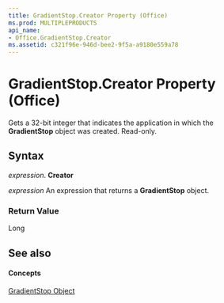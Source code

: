 ```yaml
---
title: GradientStop.Creator Property (Office)
ms.prod: MULTIPLEPRODUCTS
api_name:
- Office.GradientStop.Creator
ms.assetid: c321f96e-946d-bee2-9f5a-a9180e559a78
---
```



# GradientStop.Creator Property (Office)

Gets a 32-bit integer that indicates the application in which the  **GradientStop** object was created. Read-only.


## Syntax

 _expression_. **Creator**

 _expression_ An expression that returns a **GradientStop** object.


### Return Value

Long


## See also


#### Concepts


[GradientStop Object](gradientstop-object-office.md)

